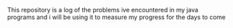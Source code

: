 This repository is a log of the problems ive encountered in my java programs and i will be using it to measure my progress for the days to come
